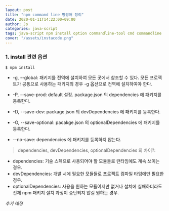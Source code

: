 ```yaml
---
layout: post
title: "npm command line 명령어 정리"
date: 2020-01-11T14:22:00+09:00
author: Jo
categories: java-script
tags: java-script npm install option commandline-tool cmd commandline
cover: "/assets/instacode.png"
---
```


### 1. install 관련 옵션
~~~
$ npm install
~~~  
* -g, --global: 패키지를 전역에 설치하여 모든 곳에서 참조할 수 있다. 모든 프로젝트가 공통으로 사용하는 패키지의 경우 -g 옵션으로 전역에 설치하여야 한다.  
  
* -P, --save-prod: default 설정. package.json 의 dependencies 에 패키지를 등록한다.  
* -D, --save-dev: package.json 의 devDependencies 에 패키지를 등록한다.  
* -O, --save-optional: pacakge.json 의 optionalDependencies 에 패키지를 등록한다.  
* --no-save: dependencies 에 패키지를 등록하지 않는다.
  
> dependencies, devDependencies, optionalDependencies 의 차이?:  
* dependencies: 기술 스펙으로 사용되어야 할 모듈들로 런타임에도 계속 쓰이는 경우.  
* devDependencies: 개발 시에 필요한 모듈들로 프로젝트 컴파일 타임에만 필요한 경우.  
* optionalDependencies: 사용을 원하는 모듈이지만 없거나 설치에 실패하더라도 전체 npm 패키지 설치 과정이 중단되지 않길 원하는 경우.  
  
*추가 예정*
